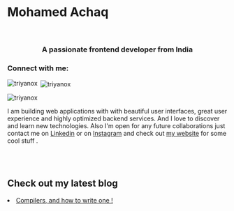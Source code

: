 <h1>Mohamed Achaq</h1>
<br/>
<p>
 <h3 align="center">A passionate frontend developer from India</h3>

<h3 align="left">Connect with me:</h3>
<p align="left">
</p>

<p><img align="left" src="https://github-readme-stats.vercel.app/api/top-langs?username=triyanox&show_icons=true&locale=en&layout=compact" alt="triyanox" /></p>

<p>&nbsp;<img align="center" src="https://github-readme-stats.vercel.app/api?username=triyanox&show_icons=true&locale=en" alt="triyanox" /></p>

<p><img align="center" src="https://github-readme-streak-stats.herokuapp.com/?user=triyanox&" alt="triyanox" /></p>

I am building web applications with with beautiful user interfaces, great user experience and highly optimized backend services. And I love to discover and learn new technologies. Also I'm open for any future collaborations just contact me on <a href="https://www.linkedin.com/in/achaqdev/" target="_blank">Linkedin</a> or on <a href="https://www.instagram.com/ac.haq/" target="_blank">Instagram</a> and check out <a href="https://achaq.codes/" target="_blank">my website</a> for some cool stuff .
</p>
<br/>
<br/>
<h2>Check out my latest blog</h2>
<li><a href="https://achaq.codes/blog/compilers" target="_blank">Compilers, and how to write one !
</a>
</a></li>
